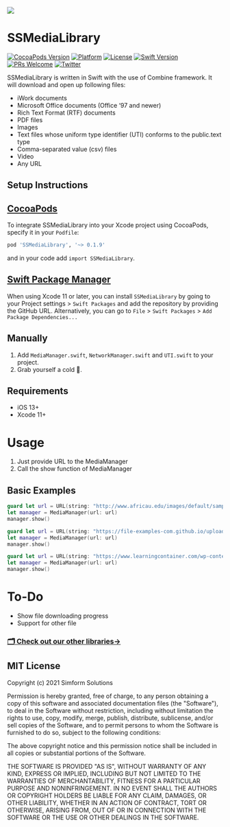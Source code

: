 <a href="https://www.simform.com/"><img src="https://github.com/SimformSolutionsPvtLtd/SSToastMessage/blob/master/simformBanner.png"></a>

SSMediaLibrary
=============
[![CocoaPods Version](https://img.shields.io/cocoapods/v/SSMediaLibrary.svg)](http://cocoadocs.org/docsets/SSMediaLibrary)
[![Platform](https://img.shields.io/cocoapods/p/SSMediaLibrary.svg?style=flat)](http://cocoapods.org/pods/SSMediaLibrary)
[![License](https://img.shields.io/cocoapods/l/SSMediaLibrary.svg?style=flat)](https://cocoapods.org/pods/SSMediaLibrary)
[![Swift Version][swift-image]][swift-url]
[![PRs Welcome][PR-image]][PR-url]
[![Twitter](https://img.shields.io/badge/Twitter-@simform-blue.svg?style=flat)](https://twitter.com/simform)

SSMediaLibrary is written in Swift with the use of Combine framework. It will download and open up following files:
* iWork documents
* Microsoft Office documents (Office ‘97 and newer)
* Rich Text Format (RTF) documents
* PDF files
* Images
* Text files whose uniform type identifier (UTI) conforms to the public.text type
* Comma-separated value (csv) files
* Video
* Any URL

Setup Instructions
------------------
[CocoaPods](http://cocoapods.org)
------------------
To integrate SSMediaLibrary into your Xcode project using CocoaPods, specify it in your `Podfile`:
```ruby
pod 'SSMediaLibrary', '~> 0.1.9'
```
and in your code add `import SSMediaLibrary`.

[Swift Package Manager](https://swift.org/package-manager/)
------------------
When using Xcode 11 or later, you can install `SSMediaLibrary` by going to your Project settings > `Swift Packages` and add the repository by providing the GitHub URL. Alternatively, you can go to `File` > `Swift Packages` > `Add Package Dependencies...`

## Manually

1. Add `MediaManager.swift`, `NetworkManager.swift` and `UTI.swift` to your project.
2. Grab yourself a cold 🍺.

## Requirements
* iOS 13+
* Xcode 11+

# Usage
1. Just provide URL to the MediaManager
2. Call the show function of MediaManager

Basic Examples
---------
```swift
guard let url = URL(string: "http://www.africau.edu/images/default/sample.pdf") else { return }
let manager = MediaManager(url: url)
manager.show()

guard let url = URL(string: "https://file-examples-com.github.io/uploads/2017/10/file_example_JPG_100kB.jpg") else { return }
let manager = MediaManager(url: url)
manager.show()

guard let url = URL(string: "https://www.learningcontainer.com/wp-content/uploads/2020/05/sample-mov-file.mov") else { return }
let manager = MediaManager(url: url)
manager.show()
```
# To-Do
* Show file downloading progress
* Support for other file

<h3><a href="https://github.com/SimformSolutionsPvtLtd"><u>🗂 Check out our other libraries→</u></a></h3>


## MIT License

Copyright (c) 2021 Simform Solutions

Permission is hereby granted, free of charge, to any person obtaining a copy
of this software and associated documentation files (the "Software"), to deal
in the Software without restriction, including without limitation the rights
to use, copy, modify, merge, publish, distribute, sublicense, and/or sell
copies of the Software, and to permit persons to whom the Software is
furnished to do so, subject to the following conditions:

The above copyright notice and this permission notice shall be included in all
copies or substantial portions of the Software.

THE SOFTWARE IS PROVIDED "AS IS", WITHOUT WARRANTY OF ANY KIND, EXPRESS OR
IMPLIED, INCLUDING BUT NOT LIMITED TO THE WARRANTIES OF MERCHANTABILITY,
FITNESS FOR A PARTICULAR PURPOSE AND NONINFRINGEMENT. IN NO EVENT SHALL THE
AUTHORS OR COPYRIGHT HOLDERS BE LIABLE FOR ANY CLAIM, DAMAGES, OR OTHER
LIABILITY, WHETHER IN AN ACTION OF CONTRACT, TORT OR OTHERWISE, ARISING FROM,
OUT OF OR IN CONNECTION WITH THE SOFTWARE OR THE USE OR OTHER DEALINGS IN THE
SOFTWARE.

[PR-image]:https://img.shields.io/badge/PRs-welcome-brightgreen.svg?style=flat
[PR-url]:http://makeapullrequest.com
[swift-image]:https://img.shields.io/badge/swift-5.0-orange.svg
[swift-url]: https://swift.org/
